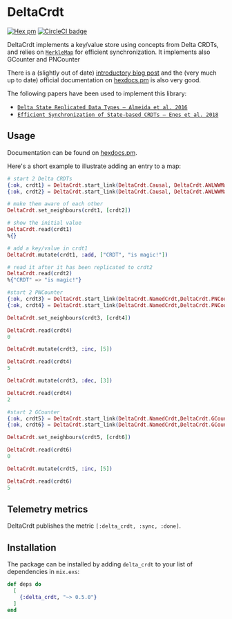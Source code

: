 # DeltaCrdt

[![Hex pm](http://img.shields.io/hexpm/v/delta_crdt.svg?style=flat)](https://hex.pm/packages/delta_crdt) [![CircleCI badge](https://circleci.com/gh/Maerk/delta_crdt_ex.png?circle-token=:circle-token)](https://circleci.com/gh/Maerk/delta_crdt_ex)

DeltaCrdt implements a key/value store using concepts from Delta CRDTs, and relies on [`MerkleMap`](https://github.com/derekkraan/merkle_map) for efficient synchronization.
It implements also GCounter and PNCounter

There is a (slightly out of date) [introductory blog post](https://medium.com/@derek.kraan2/dc838c383ad5) and the (very much up to date) official documentation on [hexdocs.pm](https://hexdocs.pm/delta_crdt) is also very good.

The following papers have been used to implement this library:
- [`Delta State Replicated Data Types – Almeida et al. 2016`](https://arxiv.org/pdf/1603.01529.pdf)
- [`Efficient Synchronization of State-based CRDTs – Enes et al. 2018`](https://arxiv.org/pdf/1803.02750.pdf)

## Usage

Documentation can be found on [hexdocs.pm](https://hexdocs.pm/delta_crdt).

Here's a short example to illustrate adding an entry to a map:

```elixir
# start 2 Delta CRDTs
{:ok, crdt1} = DeltaCrdt.start_link(DeltaCrdt.Causal, DeltaCrdt.AWLWWMap)
{:ok, crdt2} = DeltaCrdt.start_link(DeltaCrdt.Causal, DeltaCrdt.AWLWWMap)

# make them aware of each other
DeltaCrdt.set_neighbours(crdt1, [crdt2])

# show the initial value
DeltaCrdt.read(crdt1)
%{}

# add a key/value in crdt1
DeltaCrdt.mutate(crdt1, :add, ["CRDT", "is magic!"])

# read it after it has been replicated to crdt2
DeltaCrdt.read(crdt2)
%{"CRDT" => "is magic!"}

#start 2 PNCounter
{:ok, crdt3} = DeltaCrdt.start_link(DeltaCrdt.NamedCrdt,DeltaCrdt.PNCounter)
{:ok, crdt4} = DeltaCrdt.start_link(DeltaCrdt.NamedCrdt,DeltaCrdt.PNCounter)

DeltaCrdt.set_neighbours(crdt3, [crdt4])

DeltaCrdt.read(crdt4)
0

DeltaCrdt.mutate(crdt3, :inc, [5])

DeltaCrdt.read(crdt4)
5

DeltaCrdt.mutate(crdt3, :dec, [3])

DeltaCrdt.read(crdt4)
2

#start 2 GCounter
{:ok, crdt5} = DeltaCrdt.start_link(DeltaCrdt.NamedCrdt,DeltaCrdt.GCounter)
{:ok, crdt6} = DeltaCrdt.start_link(DeltaCrdt.NamedCrdt,DeltaCrdt.GCounter)

DeltaCrdt.set_neighbours(crdt5, [crdt6])

DeltaCrdt.read(crdt6)
0

DeltaCrdt.mutate(crdt5, :inc, [5])

DeltaCrdt.read(crdt6)
5
```

## Telemetry metrics

DeltaCrdt publishes the metric `[:delta_crdt, :sync, :done]`.

## Installation

The package can be installed by adding `delta_crdt` to your list of dependencies in `mix.exs`:

```elixir
def deps do
  [
    {:delta_crdt, "~> 0.5.0"}
  ]
end
```
